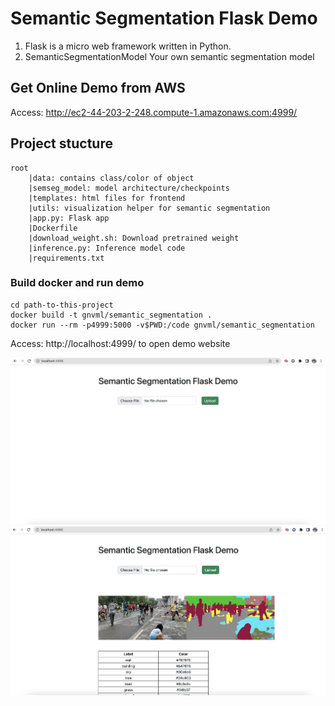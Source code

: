 # Semantic Segmentation Flask Demo

1) Flask is a micro web framework written in Python.
2) SemanticSegmentationModel Your own semantic segmentation model
## Get Online Demo from AWS
Access: http://ec2-44-203-2-248.compute-1.amazonaws.com:4999/
## Project stucture
```
root
    |data: contains class/color of object
    |semseg_model: model architecture/checkpoints
    |templates: html files for frontend
    |utils: visualization helper for semantic segmentation
    |app.py: Flask app
    |Dockerfile
    |download_weight.sh: Download pretrained weight
    |inference.py: Inference model code
    |requirements.txt
```

### Build docker and run demo

```
cd path-to-this-project
docker build -t gnvml/semantic_segmentation .
docker run --rm -p4999:5000 -v$PWD:/code gnvml/semantic_segmentation
```

Access: http://localhost:4999/ to open demo website

![Homepage](image/home_page.png)
![Demo](image/result.png)